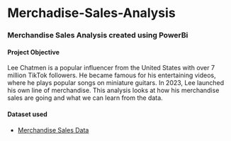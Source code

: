 # Merchadise-Sales-Analysis
### Merchandise Sales Analysis created using PowerBi

#### Project Objective
Lee Chatmen is a popular influencer from the United States with over 7 million TikTok followers. He became famous for his entertaining videos, where he plays popular songs on miniature guitars. In 2023, Lee launched his own line of merchandise. This analysis looks at how his merchandise sales are going and what we can learn from the data.

#### Dataset used

- <a href="">Merchandise Sales Data</a>
